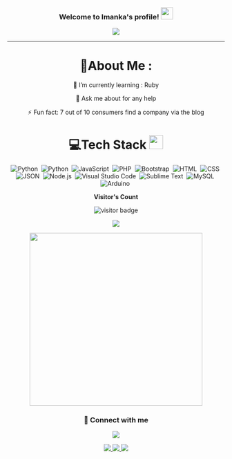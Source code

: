 <h3 align="center">
   Welcome to Imanka's profile!
  <img src="https://media.giphy.com/media/hvRJCLFzcasrR4ia7z/giphy.gif" width="28">
</h3>
<p align="center">
  <a href="https://github.com/ImankaShaminda"><img src="https://readme-typing-svg.herokuapp.com?color=%2336BCF7&center=true&vCenter=true&lines=Hi+%2C+welcome+to+my+Github+page;I+am+Imanka;I+am+a+computer+science+student!;Fivem+Developer;Bot+Developer%3C3"></a>
</p>

---
<div align="center">
  
# 💫About Me :
🌱 I’m currently learning : Ruby
  
💬 Ask me about for any help

⚡ Fun fact: 7 out of 10 consumers find a company via the blog

# 💻Tech Stack <img src = "https://media2.giphy.com/media/QssGEmpkyEOhBCb7e1/giphy.gif?cid=ecf05e47a0n3gi1bfqntqmob8g9aid1oyj2wr3ds3mg700bl&rid=giphy.gif" width = 32px> 
  
![Python](https://img.shields.io/badge/-Lua-05122A?style=flat&logo=LUA&logoColor=1572B6)&nbsp;
![Python](https://img.shields.io/badge/-Python-05122A?style=flat&logo=python)&nbsp;
![JavaScript](https://img.shields.io/badge/-JavaScript-05122A?style=flat&logo=javascript)&nbsp;
![PHP](https://img.shields.io/badge/-PHP-05122A?style=flat&logo=php&logoColor=777BB4)&nbsp;
![Bootstrap](https://img.shields.io/badge/-Bootstrap-05122A?style=flat&logo=bootstrap&logoColor=563D7C)&nbsp;
![HTML](https://img.shields.io/badge/-HTML-05122A?style=flat&logo=HTML5)&nbsp;
![CSS](https://img.shields.io/badge/-CSS-05122A?style=flat&logo=CSS3&logoColor=1572B6)&nbsp;
![JSON](https://img.shields.io/badge/-JSON-05122A?style=flat&logo=json&logoColor=000000)&nbsp;
![Node.js](https://img.shields.io/badge/-Node.js-05122A?style=flat&logo=node.js&logoColor=339933)&nbsp;
![Visual Studio Code](https://img.shields.io/badge/-Visual%20Studio%20Code-05122A?style=flat&logo=visual-studio-code&logoColor=007ACC)&nbsp;
![Sublime Text](https://img.shields.io/badge/-Sublime%20Text-05122A?style=flat&logo=sublime-text&logoColor=FF9800)&nbsp;
![MySQL](https://img.shields.io/badge/-MySQL-05122A?style=flat&logo=mysql&logoColor=4479A1)&nbsp;
![Arduino](https://img.shields.io/badge/-Arduino-05122A?style=flat&logo=arduino&logoColor=00979D)&nbsp;
  
<p align="center"><b>Visitor's Count</b></p>
<p align="center"><img src="https://profile-counter.glitch.me/%7BImankaCloud%7D/count.svg" alt="visitor badge"/></p>
<p align="center"><img src="https://github-readme-stats.vercel.app/api/top-langs/?username=ImankaCloud&layout=compact&hide=TSQL&theme=chartreuse-dark"></p>
<p align="center" ><img src="https://github-readme-stats.vercel.app/api?username=ImankaCloud&count_private=true&show_icons=true&&theme=chartreuse-dark&include_all_commits=true" width="400"></p> 

### :link:&nbsp;Connect with me

<p align="center">
<a href="https://discordlookup.com/user/577183482418167837"><img src="https://img.shields.io/badge/-Discord-3423A6?style=for-the-badge&logo=Discord&logoColor=white"/>
</p>

![](https://forthebadge.com/images/badges/powered-by-black-magic.svg)
![](http://ForTheBadge.com/images/badges/built-by-developers.svg)
![](https://forthebadge.com/images/badges/uses-brains.svg)

